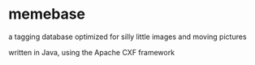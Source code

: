 # memebase
a tagging database optimized for silly little images and moving pictures

written in Java, using the Apache CXF framework
